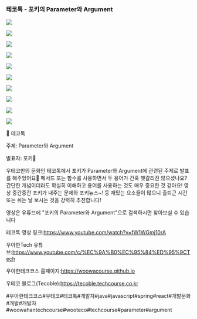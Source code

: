 ### 테코톡 - 포키의 Parameter와 Argument

![](001.png)

![](002.png)

![](003.png)

![](004.png)

![](005.png)

![](006.png)

![](007.png)

![](008.png)

![](009.png)

![](010.png)

📮 테코톡

주제: Parameter와 Argument

발표자: 포키🍴

우테코만의 문화인 테코톡에서 포키가 Parameter와 Argument에 관련된 주제로 발표를 해주었어요👏
메서드 또는 함수를 사용하면서 두 용어가 간혹 햇갈리진 않으셨나요? 간단한 개념이더라도 확실히 이해하고 용어를 사용하는 것도 매우 중요한 것 같아요!
영상 중간중간 포키가 내주는 문제와 포키뉴스~! 등 재밌는 요소들이 많으니 출퇴근 시간 또는 쉬는 날 보시는 것을 강력히 추천합니다!

영상은 유튜브에 "포키의 Parameter와 Argument"으로 검색하시면 찾아보실 수 있습니다

테코톡 영상 링크:https://www.youtube.com/watch?v=fW1WGmj10rA

우아한Tech 유튜브:https://www.youtube.com/c/%EC%9A%B0%EC%95%84%ED%95%9CTech

우아한테크코스 홈페이지:https://woowacourse.github.io

우테코 블로그(Tecoble):https://tecoble.techcourse.co.kr

#우아한테크코스#우테코#테코톡#개발자#java#javascript#spring#react#개발문화#개발#개발자#woowahantechcourse#wooteco#techcourse#parameter#argument